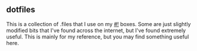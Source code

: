 ## dotfiles ##

This is a collection of .files that I use on my [#!][1] boxes. Some are just slightly modified bits that I've found across the internet, but I've found extremely useful. This is mainly for my reference, but you may find something useful here.


  [1]: http://crunchbanglinux.org/
